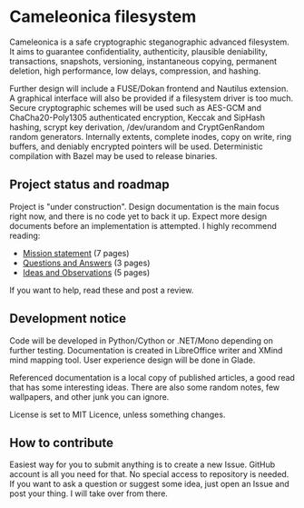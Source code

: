   Cameleonica filesystem
==========================

Cameleonica is a safe cryptographic steganographic advanced filesystem. It aims to guarantee confidentiality, authenticity, plausible deniability, transactions, snapshots, versioning, instantaneous copying, permanent deletion, high performance, low delays, compression, and hashing.

Further design will include a FUSE/Dokan frontend and Nautilus extension. A graphical interface will also be provided if a filesystem driver is too much. Secure cryptographic schemes will be used such as AES-GCM and ChaCha20-Poly1305 authenticated encryption, Keccak and SipHash hashing, scrypt key derivation, /dev/urandom and CryptGenRandom random generators. Internally extents, complete inodes, copy on write, ring buffers, and deniably encrypted pointers will be used. Deterministic compilation with Bazel may be used to release binaries. 

  Project status and roadmap
------------------------------

Project is "under construction". Design documentation is the main focus right now, and there is no code yet to back it up. Expect more design documents before an implementation is attempted. I highly recommend reading:

- [Mission statement](documentation/mission.pdf) (7 pages)
- [Questions and Answers](documentation/responses.pdf) (3 pages)
- [Ideas and Observations](documentation/ideas.pdf) (5 pages)

If you want to help, read these and post a review.

  Development notice
----------------------

Code will be developed in Python/Cython or .NET/Mono depending on further testing. Documentation is created in LibreOffice writer and XMind mind mapping tool. User experience design will be done in Glade.

Referenced documentation is a local copy of published articles, a good read that has some interesting ideas. There are also some random notes, few wallpapers, and other junk you can ignore.

License is set to MIT Licence, unless something changes.

  How to contribute
---------------------

Easiest way for you to submit anything is to create a new Issue. GitHub account is all you need for that. No special access to repository is needed. If you want to ask a question or suggest some idea, just open an Issue and post your thing. I will take over from there.


